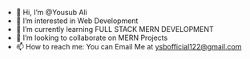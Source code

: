 - 👋 Hi, I’m @Yousub Ali
- 👀 I’m interested in Web Development
- 🌱 I’m currently learning FULL STACK MERN DEVELOPMENT
- 💞️ I’m looking to collaborate on MERN Projects
- 📫 How to reach me: You can Email Me at ysbofficial122@gmail.com

<!---
Yousub-Ali/Yousub-Ali is a ✨ special ✨ repository because its `README.md` (this file) appears on your GitHub profile.
You can click the Preview link to take a look at your changes.
--->
